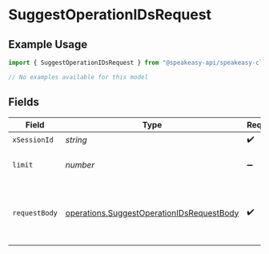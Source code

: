 # SuggestOperationIDsRequest

## Example Usage

```typescript
import { SuggestOperationIDsRequest } from "@speakeasy-api/speakeasy-client-sdk-typescript/sdk/models/operations";

// No examples available for this model
```

## Fields

| Field                                                                                                         | Type                                                                                                          | Required                                                                                                      | Description                                                                                                   |
| ------------------------------------------------------------------------------------------------------------- | ------------------------------------------------------------------------------------------------------------- | ------------------------------------------------------------------------------------------------------------- | ------------------------------------------------------------------------------------------------------------- |
| `xSessionId`                                                                                                  | *string*                                                                                                      | :heavy_check_mark:                                                                                            | N/A                                                                                                           |
| `limit`                                                                                                       | *number*                                                                                                      | :heavy_minus_sign:                                                                                            | Max number of suggestions to request                                                                          |
| `requestBody`                                                                                                 | [operations.SuggestOperationIDsRequestBody](../../../sdk/models/operations/suggestoperationidsrequestbody.md) | :heavy_check_mark:                                                                                            | The schema file to upload provided as a multipart/form-data file segment.                                     |